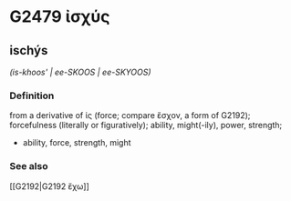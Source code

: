 # G2479 ἰσχύς

## ischýs

_(is-khoos' | ee-SKOOS | ee-SKYOOS)_

### Definition

from a derivative of ἰς (force; compare ἔσχον, a form of G2192); forcefulness (literally or figuratively); ability, might(-ily), power, strength; 

- ability, force, strength, might

### See also

[[G2192|G2192 ἔχω]]
